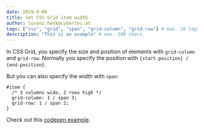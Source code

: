 ```yaml
---
date: 2019-9-06
title: Set CSS Grid item width
author: lorenz.henk@cybertec.at
tags: ["css", "grid", "span", "grid-column", "grid-row"] # max. 10 tags; lowercase; dash-separated
description: "This is an example" # max. 300 chars.
---
```


In CSS Grid, you specify the size and position of elements with `grid-column` and `grid-row`.
Normally you specify the position with `{start-position} / {end-position}`.

But you can also specify the width with `span`:

```
#item {
  /* 3 columns wide, 2 rows high */
  grid-column: 1 / span 3;
  grid-row: 1 / span 2;
}
```

Check out this [codepen example](https://codepen.io/lorenzhenk/pen/oNvpvvP).
